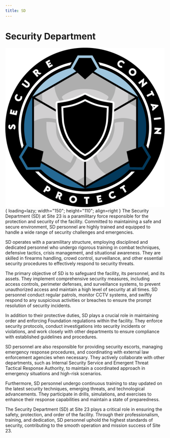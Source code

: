 ```yaml
---
title: SD
---
```


# Security Department

![SD Logo](images/logo.png){ loading=lazy; width="150"; height="110"; align=right } The Security Department (SD) at Site 23 is a paramilitary force responsible for the protection and security of the facility. Committed to maintaining a safe and secure environment, SD personnel are highly trained and equipped to handle a wide range of security challenges and emergencies.

SD operates with a paramilitary structure, employing disciplined and dedicated personnel who undergo rigorous training in combat techniques, defensive tactics, crisis management, and situational awareness. They are skilled in firearms handling, crowd control, surveillance, and other essential security procedures to effectively respond to security threats.

The primary objective of SD is to safeguard the facility, its personnel, and its assets. They implement comprehensive security measures, including access controls, perimeter defenses, and surveillance systems, to prevent unauthorized access and maintain a high level of security at all times. SD personnel conduct regular patrols, monitor CCTV systems, and swiftly respond to any suspicious activities or breaches to ensure the prompt resolution of security incidents.

In addition to their protective duties, SD plays a crucial role in maintaining order and enforcing Foundation regulations within the facility. They enforce security protocols, conduct investigations into security incidents or violations, and work closely with other departments to ensure compliance with established guidelines and procedures.

SD personnel are also responsible for providing security escorts, managing emergency response procedures, and coordinating with external law enforcement agencies when necessary. They actively collaborate with other departments, such as Internal Security Service and Emergent Threat Tactical Response Authority, to maintain a coordinated approach in emergency situations and high-risk scenarios.

Furthermore, SD personnel undergo continuous training to stay updated on the latest security techniques, emerging threats, and technological advancements. They participate in drills, simulations, and exercises to enhance their response capabilities and maintain a state of preparedness.

The Security Department (SD) at Site 23 plays a critical role in ensuring the safety, protection, and order of the facility. Through their professionalism, training, and dedication, SD personnel uphold the highest standards of security, contributing to the smooth operation and mission success of Site 23.
